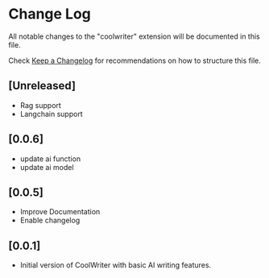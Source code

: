# Change Log

All notable changes to the "coolwriter" extension will be documented in this file.

Check [Keep a Changelog](http://keepachangelog.com/) for recommendations on how to structure this file.

## [Unreleased]

- Rag support
- Langchain support

## [0.0.6]

- update ai function
- update ai model

## [0.0.5]

- Improve Documentation
- Enable changelog

## [0.0.1]

- Initial version of CoolWriter with basic AI writing features. 


